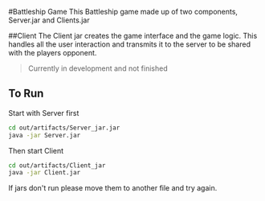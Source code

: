 #Battleship Game
This Battleship game made up of two components, Server.jar and Clients.jar 

##Client
The Client jar creates the game interface and the game logic. This handles all the user interaction and transmits it to the server to be shared with the players opponent. 

> Currently in development and not finished

## To Run
Start with Server first
```sh
cd out/artifacts/Server_jar.jar
java -jar Server.jar
```
Then start Client 
```sh
cd out/artifacts/Client_jar
java -jar Client.jar
```
If jars don't run please move them to another file and try again. 